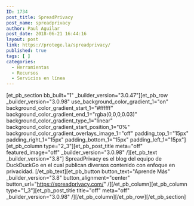 ```yaml
---
ID: 1734
post_title: SpreadPrivacy
post_name: spreadprivacy
author: Paul Aguilar
post_date: 2018-06-21 16:44:16
layout: post
link: https://protege.la/spreadprivacy/
published: true
tags: [ ]
categories:
  - Herramientas
  - Recursos
  - Servicios en línea
---
```

[et_pb_section bb_built="1" \_builder\_version="3.0.47"][et_pb_row \_builder\_version="3.0.98" use_background_color_gradient_1="on" background_color_gradient_start_1="#ffffff" background_color_gradient_end_1="rgba(0,0,0,0.03)" background_color_gradient_type_1="linear" background_color_gradient_start_position_1="0%" background_color_gradient_overlays_image_1="off" padding_top_1="15px" padding_right_1="15px" padding_bottom_1="15px" padding_left_1="15px"][et_pb_column type="2_3"][et_pb_post_title meta="off" featured_image="off" \_builder\_version="3.0.98" /][et_pb_text \_builder\_version="3.8"] SpreadPrivacy es el blog del equipo de DuckDuckGo en el cual publican diversos contenido con enfoque en privacidad. [/et_pb_text][et_pb_button button_text="Aprende Más" \_builder\_version="3.8" button_alignment="center" button_url="https://spreadprivacy.com/" /][/et_pb_column][et_pb_column type="1_3"][et_pb_post_title title="off" meta="off" \_builder\_version="3.0.98" /][/et_pb_column][/et_pb_row][/et_pb_section]